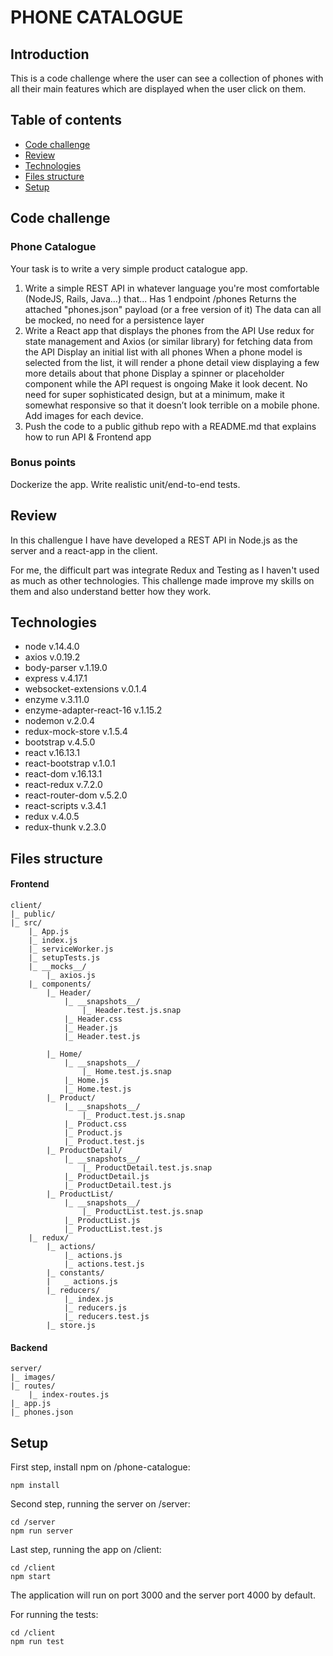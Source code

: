 # PHONE CATALOGUE

## Introduction

This is a code challenge where the user can see a collection of phones with all their main features which are displayed when the user click on them.

## Table of contents

* [Code challenge](#code-challenge)
* [Review](#review)
* [Technologies](#technologies)
* [Files structure](#files-structure)
* [Setup](#setup)


## Code challenge 

### Phone Catalogue
Your task is to write a very simple product catalogue app.

1. Write a simple REST API in whatever language you're most comfortable (NodeJS, Rails, Java...) that...
Has 1 endpoint /phones
Returns the attached "phones.json" payload (or a free version of it)
The data can all be mocked, no need for a persistence layer
2. Write a React app that displays the phones from the API
Use redux for state management and Axios (or similar library) for fetching data from the API
Display an initial list with all phones
When a phone model is selected from the list, it will render a phone detail view displaying a few more details about that phone
Display a spinner or placeholder component while the API request is ongoing
Make it look decent. No need for super sophisticated design, but at a minimum, make it somewhat responsive so that it doesn’t look terrible on a mobile phone. Add images for each device.
3. Push the code to a public github repo with a README.md that explains how to run API & Frontend app


### Bonus points

Dockerize the app.
Write realistic unit/end-to-end tests.

## Review

In this challengue I have have developed a REST API in Node.js as the server and a react-app in the client. 

For me, the difficult part was integrate Redux and Testing as I haven't used as much as other technologies. This challenge made improve my skills on them and also understand better how they work.

## Technologies

* node v.14.4.0
* axios v.0.19.2
* body-parser v.1.19.0
* express v.4.17.1
* websocket-extensions v.0.1.4
* enzyme v.3.11.0
* enzyme-adapter-react-16 v.1.15.2
* nodemon v.2.0.4
* redux-mock-store v.1.5.4
* bootstrap v.4.5.0
* react v.16.13.1
* react-bootstrap v.1.0.1
* react-dom v.16.13.1
* react-redux v.7.2.0
* react-router-dom v.5.2.0
* react-scripts v.3.4.1
* redux v.4.0.5
* redux-thunk v.2.3.0

## Files structure


#### Frontend

```
client/
|_ public/
|_ src/
    |_ App.js
    |_ index.js
    |_ serviceWorker.js
    |_ setupTests.js
    |_ __mocks__/
        |_ axios.js
    |_ components/
        |_ Header/ 
            |_ __snapshots__/ 
                |_ Header.test.js.snap
            |_ Header.css
            |_ Header.js    
            |_ Header.test.js

        |_ Home/ 
            |_ __snapshots__/ 
                |_ Home.test.js.snap
            |_ Home.js    
            |_ Home.test.js
        |_ Product/ 
            |_ __snapshots__/ 
                |_ Product.test.js.snap
            |_ Product.css
            |_ Product.js    
            |_ Product.test.js
        |_ ProductDetail/ 
            |_ __snapshots__/ 
                |_ ProductDetail.test.js.snap
            |_ ProductDetail.js    
            |_ ProductDetail.test.js
        |_ ProductList/ 
            |_ __snapshots__/ 
                |_ ProductList.test.js.snap
            |_ ProductList.js    
            |_ ProductList.test.js  
    |_ redux/
        |_ actions/
            |_ actions.js    
            |_ actions.test.js
        |_ constants/ 
        |   _ actions.js   
        |_ reducers/
            |_ index.js
            |_ reducers.js    
            |_ reducers.test.js    
        |_ store.js

``` 

#### Backend

```
server/
|_ images/
|_ routes/
    |_ index-routes.js
|_ app.js
|_ phones.json

``` 



## Setup

First step, install npm on /phone-catalogue:

```
npm install
```



Second step, running the server on /server:

```
cd /server
npm run server
```


Last step, running the app on /client:

```
cd /client
npm start
```

The application will run on port 3000 and the server port 4000 by default.

For running the tests:
```
cd /client
npm run test
```
